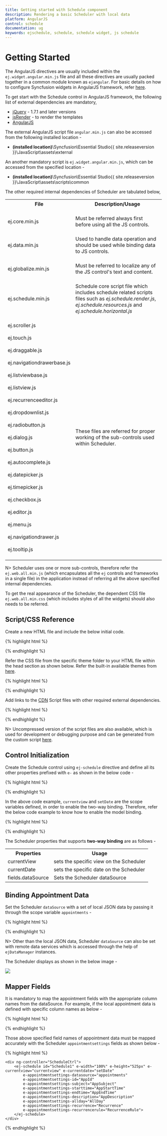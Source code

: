 ```yaml
---
title: Getting started with Schedule component	
description: Rendering a basic Scheduler with local data
platform: AngularJS
control: schedule
documentation: ug
keywords: ejschedule, schedule, schedule widget, js schedule 
---
```


# Getting Started

The AngularJS directives are usually included within the `ej.widget.angular.min.js` file and all these directives are usually packed together in a common module known as `ejangular`. For basic details on how to configure Syncfusion widgets in AngularJS framework, refer [here](https://help.syncfusion.com/js/angularjs).

To get start with the Schedule control in AngularJS framework, the following list of external dependencies are mandatory, 

* [jQuery](http://jquery.com) - 1.7.1 and later versions
* [jsRender](https://github.com/borismoore/jsrender) - to render the templates
* [AngularJS](https://angularjs.org/)

The external AngularJS script file `angular.min.js` can also be accessed from the following installed location - 

* **(installed location)**\Syncfusion\Essential Studio\{{ site.releaseversion }}\JavaScript\assets\external

An another mandatory script is `ej.widget.angular.min.js`, which can be accessed from the specified location - 

* **(installed location)**\Syncfusion\Essential Studio\{{ site.releaseversion }}\JavaScript\assets\scripts\common

The other required internal dependencies of Scheduler are tabulated below,

<table>
<tr>
<th>
File<br/><br/></th><th>
Description/Usage<br/><br/></th></tr>
<tr>
<td>
ej.core.min.js<br/><br/></td><td>
Must be referred always first before using all the JS controls.<br/><br/></td></tr>
<tr>
<td>
ej.data.min.js<br/><br/></td><td>
Used to handle data operation and should be used while binding data to JS controls.<br/><br/></td></tr>
<tr>
<td>
ej.globalize.min.js<br/><br/></td><td>
Must be referred to localize any of the JS control's text and content.<br/><br/></td></tr>
<tr>
<td>
ej.schedule.min.js<br/><br/></td><td>
Schedule core script file which includes schedule related scripts files such as <i>ej.schedule.render.js</i>, <i>ej.schedule.resources.js</i> and <i>ej.schedule.horizontal.js</i><br/><br/></td></tr>
<tr>
<td>
ej.scroller.js<br/><br/>ej.touch.js<br/><br/>ej.draggable.js<br/><br/>ej.navigationdrawerbase.js<br/><br/>ej.listviewbase.js<br/><br/>ej.listview.js<br/><br/>ej.recurrenceeditor.js<br/><br/>ej.dropdownlist.js<br/><br/>ej.radiobutton.js<br/><br/>ej.dialog.js<br/><br/>ej.button.js<br/><br/>ej.autocomplete.js<br/><br/>ej.datepicker.js<br/><br/>ej.timepicker.js<br/><br/>ej.checkbox.js<br/><br/>ej.editor.js<br/><br/>ej.menu.js<br/><br/>ej.navigationdrawer.js<br/><br/>ej.tooltip.js<br/><br/></td><td>
These files are referred for proper working of the sub-controls used within Scheduler.<br/><br/></td></tr>
</table>

N> Scheduler uses one or more sub-controls, therefore refer the `ej.web.all.min.js` (which encapsulates all the `ej` controls and frameworks in a single file) in the application instead of referring all the above specified internal dependencies. 

To get the real appearance of the Scheduler, the dependent CSS file `ej.web.all.min.css` (which includes styles of all the widgets) should also needs to be referred.

## Script/CSS Reference

Create a new HTML file and include the below initial code.

{% highlight html %}

<!DOCTYPE html>
<html lang="en" xmlns="http://www.w3.org/1999/xhtml">
    <head>
        <meta charset="utf-8" />
        <title> </title>
    </head>
    <body>
    </body>
</html>

{% endhighlight %}

Refer the CSS file from the specific theme folder to your HTML file within the head section as shown below. Refer the built-in available themes from [here](https://help.syncfusion.com/js/theming-in-essential-javascript-components).

{% highlight html %}

<head>
    <meta charset="utf-8" />
    <title>Getting Started - Schedule</title>
    <link href="http://cdn.syncfusion.com/{{ site.releaseversion }}/js/web/flat-azure/ej.web.all.min.css" rel="stylesheet" />
</head>

{% endhighlight %}

Add links to the [CDN](https://help.syncfusion.com/js/cdn) Script files with other required external dependencies.

{% highlight html %}

<head>
    <meta charset="utf-8" />
    <title>Getting Started - Schedule</title>
    <link href="http://cdn.syncfusion.com/{{ site.releaseversion }}/js/web/flat-azure/ej.web.all.min.css" rel="stylesheet" />
    <script src="http://cdn.syncfusion.com/js/assets/external/jquery-3.0.0.min.js"></script>
    <script src="http://cdn.syncfusion.com/js/assets/external/jsrender.min.js"></script>
    <script src="http://cdn.syncfusion.com/js/assets/external/angular.min.js"></script>
	<script src="http://cdn.syncfusion.com/{{ site.releaseversion }}/js/web/ej.web.all.min.js"></script>
	<script src="http://cdn.syncfusion.com/{{ site.releaseversion }}/js/common/ej.widget.angular.min.js"></script>
</head>

{% endhighlight %}

N> Uncompressed version of the script files are also available, which is used for development or debugging purpose and can be generated from the custom script [here](http://csg.syncfusion.com).

## Control Initialization

Create the Schedule control using `ej-schedule` directive and define all its other properties prefixed with `e-` as shown in the below code -

{% highlight html %}

<html xmlns="http://www.w3.org/1999/xhtml" ng-app="ScheduleApp">

<body>
	<div ng-controller="ScheduleCtrl">
		<ej-schedule id="Schedule1" e-width="100%" e-height="525px" e-currentview="currentview" e-currentdate="setDate">
	    </ej-schedule>
	</div>
</body>

</html>

{% endhighlight %}

In the above code example, `currentview` and `setDate` are the scope variables defined, in order to enable the two-way binding. Therefore, refer the below code example to know how to enable the model binding.

{% highlight html %}

<html xmlns="http://www.w3.org/1999/xhtml" ng-app="ScheduleApp">
<head> <!-- Dependency file references --> </head>
<body>
	<div ng-controller="ScheduleCtrl">
		<ej-schedule id="Schedule1" e-width="100%" e-height="525px" e-currentview="currentview" e-currentdate="setDate">
	    </ej-schedule>
	</div>
    <script>
	angular.module('ScheduleApp', ['ejangular']).controller('ScheduleCtrl', function ($scope) {
		$scope.setDate = new Date(2016, 4, 5);
		$scope.currentview = "week";
	});
</script>
</body>

</html>

{% endhighlight %}

The Scheduler properties that supports **two-way binding** are as follows - 

<table>
	<tr>
	<th>Properties</th>
	<th>Usage</th>
	</tr>
	<tr>
	<td>currentView</td>
	<td>sets the specific view on the Scheduler</td>
	</tr>
	<tr>
	<td>currentDate</td>
	<td>sets the specific date on the Scheduler</td>
	</tr>
	<tr>
	<td>fields.dataSource</td>
	<td>Sets the Scheduler dataSource</td>
	</tr>
</table>	

## Binding Appointment Data

Set the Scheduler `dataSource` with a set of local JSON data by passing it through the scope variable `appointments` - 

{% highlight html %}

<html xmlns="http://www.w3.org/1999/xhtml" ng-app="ScheduleApp">
<head> <!-- Dependency file references --> </head>
<body>
	<div ng-controller="ScheduleCtrl">
		<ej-schedule id="Schedule1" e-width="100%" e-height="525px" e-currentview="currentview" e-currentdate="setDate"
            e-appointmentsettings-datasource="appointments" 
			e-appointmentsettings-id="Id" 
			e-appointmentsettings-subject="Subject" 
			e-appointmentsettings-starttime="StartTime"
			e-appointmentsettings-endtime="EndTime" 
			e-appointmentsettings-description="Description" 
			e-appointmentsettings-allday="AllDay" 
			e-appointmentsettings-recurrence="Recurrence" 
			e-appointmentsettings-recurrencerule="RecurrenceRule">
	    </ej-schedule>
	</div>
<script>
    var dManager = [{ 
        Id: 1, 
        Subject: "Bering Sea Gold", 
        StartTime: new Date(2016, 4, 5, 5, 30), 
        EndTime: new Date(2016, 4, 5, 7, 30), 
        Description:"", 
        AllDay: false, 
        Recurrence: false
    }];
	angular.module('ScheduleApp', ['ejangular']).controller('ScheduleCtrl', function ($scope) {
        $scope.appointments = dManager;
		$scope.setDate = new Date(2016, 4, 5);
		$scope.currentview = "week";
	});
</script>
</body>

</html>

{% endhighlight %}

N> Other than the local JSON data, Scheduler `dataSource` can also be set with remote data services which is accessed through the help of `ejDataManager` instances.

The Scheduler displays as shown in the below image - 

![](getting-started_images/schedule.png)

## Mapper Fields

It is mandatory to map the appointment fields with the appropriate column names from the dataSource. For example, if the local appointment data is defined with specific column names as below - 

{% highlight html %}

<script>
    var dManager = [{ 
        AppId: 1, 
        AppSubject: "Bering Sea Gold", 
        AppStartTime: new Date(2016, 4, 5, 5, 30), 
        AppEndTime: new Date(2016, 4, 5, 7, 30), 
        AppDescription:"", 
        AllDay: false, 
        Recurrence: false
    }];
</script>

{% endhighlight %}

Those above specified field names of appointment data must be mapped accurately with the Scheduler `appointmentsettings` fields as shown below - 

{% highlight html %}

	<div ng-controller="ScheduleCtrl">
		<ej-schedule id="Schedule1" e-width="100%" e-height="525px" e-currentview="currentview" e-currentdate="setDate"
            e-appointmentsettings-datasource="appointments" 
			e-appointmentsettings-id="AppId" 
			e-appointmentsettings-subject="AppSubject" 
			e-appointmentsettings-starttime="AppStartTime"
			e-appointmentsettings-endtime="AppEndTime" 
			e-appointmentsettings-description="AppDescription" 
			e-appointmentsettings-allday="AllDay" 
			e-appointmentsettings-recurrence="Recurrence" 
			e-appointmentsettings-recurrencerule="RecurrenceRule">
	    </ej-schedule>
	</div>

{% endhighlight %}